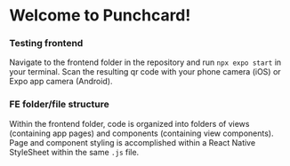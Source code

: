 # Welcome to Punchcard!
### Testing frontend
Navigate to the frontend folder in the repository and run `npx expo start` in your terminal. Scan the resulting qr code with your phone camera (iOS) or Expo app camera (Android).

### FE folder/file structure
Within the frontend folder, code is organized into folders of views (containing app pages) and components (containing view components). Page and component styling is accomplished within a React Native StyleSheet within the same `.js` file.
